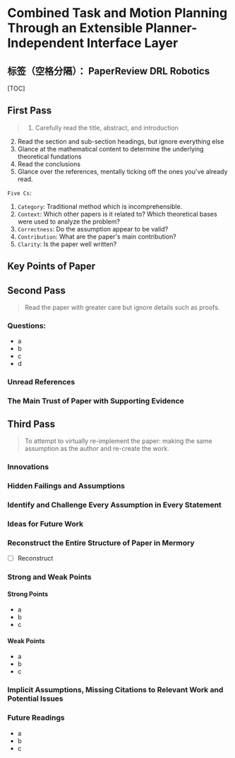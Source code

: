 ﻿# Combined Task and Motion Planning Through an Extensible Planner-Independent Interface Layer

标签（空格分隔）： PaperReview DRL Robotics
---

[TOC]

## First Pass
> 1. Carefully read the title, abstract, and introduction
2. Read the section and sub-section headings, but ignore everything else
3. Glance at the mathematical content to determine the underlying theoretical fundations
4. Read the conclusions
5. Glance over the references, mentally ticking off the ones you've already read.

`Five Cs`:
1. `Category`: Traditional method which is incomprehensible.
2. `Context`: Which other papers is it related to? Which theoretical bases were used to analyze the problem?
3. `Correctness`: Do the assumption appear to be valid?
4. `Contribution`: What are the paper's main contribution?
5. `Clarity`: Is the paper well written?


## Key Points of Paper

## Second Pass
> Read the paper with greater care but ignore details such as proofs.
### Questions:
* a
* b
* c
* d


### Unread References
> 

### The Main Trust of Paper with Supporting Evidence

## Third Pass
> To attempt to virtually re-implement the paper: making the same assumption as the author and re-create the work.

### Innovations

### Hidden Failings and Assumptions

### Identify and Challenge Every Assumption in Every Statement

### Ideas for Future Work

### Reconstruct the Entire Structure of Paper in Mermory
- [ ] Reconstruct

### Strong and Weak Points
#### Strong Points
* a
* b
* c

#### Weak Points
* a
* b
* c

### Implicit Assumptions, Missing Citations to Relevant Work and Potential Issues


### Future Readings
* a
* b
* c






































